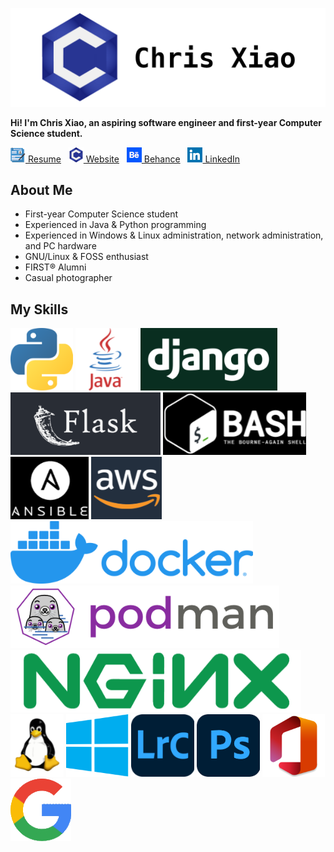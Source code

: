 ![Banner](https://raw.githubusercontent.com/chrisx8/chrisx8/master/images/header/banner.png)

**Hi! I'm Chris Xiao, an aspiring software engineer and first-year Computer Science student.**

[![](https://raw.githubusercontent.com/chrisx8/chrisx8/master/images/header/resume.png) Resume](https://chrisx.xyz/media/chrisxiao_resume_web.pdf) &nbsp; 
[![](https://raw.githubusercontent.com/chrisx8/chrisx8/master/images/header/website.png) Website](https://chrisx.xyz/) &nbsp; 
[![](https://raw.githubusercontent.com/chrisx8/chrisx8/master/images/header/behance.png) Behance](https://www.behance.net/chrisx8) &nbsp; 
[![](https://raw.githubusercontent.com/chrisx8/chrisx8/master/images/header/linkedin.png) LinkedIn](https://www.linkedin.com/in/chris-xiao)

## About Me

- First-year Computer Science student
- Experienced in Java & Python programming
- Experienced in Windows & Linux administration, network administration, and PC hardware
- GNU/Linux & FOSS enthusiast
- FIRST&reg; Alumni
- Casual photographer

## My Skills

![Python](https://raw.githubusercontent.com/chrisx8/chrisx8/master/images/skills/python.png) 
![Java](https://raw.githubusercontent.com/chrisx8/chrisx8/master/images/skills/java.png) 
![Django](https://raw.githubusercontent.com/chrisx8/chrisx8/master/images/skills/django.png) 
![Flask](https://raw.githubusercontent.com/chrisx8/chrisx8/master/images/skills/flask.png) 
![Bash](https://raw.githubusercontent.com/chrisx8/chrisx8/master/images/skills/bash.png) 
![Ansible](https://raw.githubusercontent.com/chrisx8/chrisx8/master/images/skills/ansible.png) 
![AWS](https://raw.githubusercontent.com/chrisx8/chrisx8/master/images/skills/aws.png) 
![Docker](https://raw.githubusercontent.com/chrisx8/chrisx8/master/images/skills/docker.png) 
![Podman](https://raw.githubusercontent.com/chrisx8/chrisx8/master/images/skills/podman.png) 
![NGINX](https://raw.githubusercontent.com/chrisx8/chrisx8/master/images/skills/nginx.png) 
![GNU/Linux](https://raw.githubusercontent.com/chrisx8/chrisx8/master/images/skills/linux.png) 
![Microsoft Windows](https://raw.githubusercontent.com/chrisx8/chrisx8/master/images/skills/windows.png) 
![Adobe Lightroom](https://raw.githubusercontent.com/chrisx8/chrisx8/master/images/skills/lightroom-classic.png) 
![Adobe Photoshop](https://raw.githubusercontent.com/chrisx8/chrisx8/master/images/skills/photoshop.png) 
![Microsoft Office](https://raw.githubusercontent.com/chrisx8/chrisx8/master/images/skills/msoffice.png) 
![G Suite](https://raw.githubusercontent.com/chrisx8/chrisx8/master/images/skills/gsuite.png)
